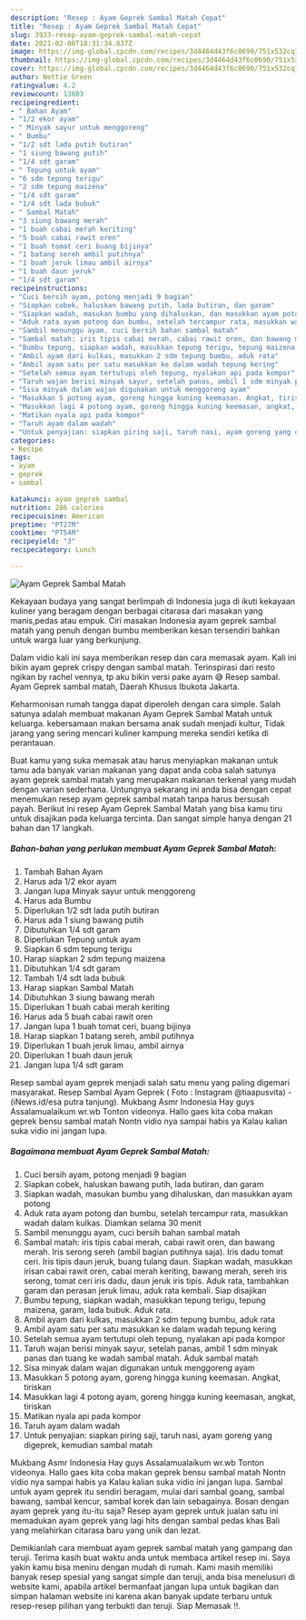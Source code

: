 ```yaml
---
description: "Resep : Ayam Geprek Sambal Matah Cepat"
title: "Resep : Ayam Geprek Sambal Matah Cepat"
slug: 3933-resep-ayam-geprek-sambal-matah-cepat
date: 2021-02-06T18:31:34.837Z
image: https://img-global.cpcdn.com/recipes/3d4464d43f6c0690/751x532cq70/ayam-geprek-sambal-matah-foto-resep-utama.jpg
thumbnail: https://img-global.cpcdn.com/recipes/3d4464d43f6c0690/751x532cq70/ayam-geprek-sambal-matah-foto-resep-utama.jpg
cover: https://img-global.cpcdn.com/recipes/3d4464d43f6c0690/751x532cq70/ayam-geprek-sambal-matah-foto-resep-utama.jpg
author: Nettie Green
ratingvalue: 4.2
reviewcount: 13603
recipeingredient:
- " Bahan Ayam"
- "1/2 ekor ayam"
- " Minyak sayur untuk menggoreng"
- " Bumbu"
- "1/2 sdt lada putih butiran"
- "1 siung bawang putih"
- "1/4 sdt garam"
- " Tepung untuk ayam"
- "6 sdm tepung terigu"
- "2 sdm tepung maizena"
- "1/4 sdt garam"
- "1/4 sdt lada bubuk"
- " Sambal Matah"
- "3 siung bawang merah"
- "1 buah cabai merah keriting"
- "5 buah cabai rawit oren"
- "1 buah tomat ceri buang bijinya"
- "1 batang sereh ambil putihnya"
- "1 buah jeruk limau ambil airnya"
- "1 buah daun jeruk"
- "1/4 sdt garam"
recipeinstructions:
- "Cuci bersih ayam, potong menjadi 9 bagian"
- "Siapkan cobek, haluskan bawang putih, lada butiran, dan garam"
- "Siapkan wadah, masukan bumbu yang dihaluskan, dan masukkan ayam potong"
- "Aduk rata ayam potong dan bumbu, setelah tercampur rata, masukkan wadah dalam kulkas. Diamkan selama 30 menit"
- "Sambil menunggu ayam, cuci bersih bahan sambal matah"
- "Sambal matah: iris tipis cabai merah, cabai rawit oren, dan bawang merah. Iris serong sereh (ambil bagian putihnya saja). Iris dadu tomat ceri. Iris tipis daun jeruk, buang tulang daun. Siapkan wadah, masukkan irisan cabai rawit oren, cabai merah keriting, bawang merah, sereh iris serong, tomat ceri iris dadu, daun jeruk iris tipis. Aduk rata, tambahkan garam dan perasan jeruk limau, aduk rata kembali. Siap disajikan"
- "Bumbu tepung, siapkan wadah, masukkan tepung terigu, tepung maizena, garam, lada bubuk. Aduk rata."
- "Ambil ayam dari kulkas, masukkan 2 sdm tepung bumbu, aduk rata"
- "Ambil ayam satu per satu masukkan ke dalam wadah tepung kering"
- "Setelah semua ayam tertutupi oleh tepung, nyalakan api pada kompor"
- "Taruh wajan berisi minyak sayur, setelah panas, ambil 1 sdm minyak panas dan tuang ke wadah sambal matah. Aduk sambal matah"
- "Sisa minyak dalam wajan digunakan untuk menggoreng ayam"
- "Masukkan 5 potong ayam, goreng hingga kuning keemasan. Angkat, tiriskan"
- "Masukkan lagi 4 potong ayam, goreng hingga kuning keemasan, angkat, tiriskan"
- "Matikan nyala api pada kompor"
- "Taruh ayam dalam wadah"
- "Untuk penyajian: siapkan piring saji, taruh nasi, ayam goreng yang digeprek, kemudian sambal matah"
categories:
- Recipe
tags:
- ayam
- geprek
- sambal

katakunci: ayam geprek sambal 
nutrition: 286 calories
recipecuisine: American
preptime: "PT27M"
cooktime: "PT54M"
recipeyield: "3"
recipecategory: Lunch

---
```



![Ayam Geprek Sambal Matah](https://img-global.cpcdn.com/recipes/3d4464d43f6c0690/751x532cq70/ayam-geprek-sambal-matah-foto-resep-utama.jpg)

Kekayaan budaya yang sangat berlimpah di Indonesia juga di ikuti kekayaan kuliner yang beragam dengan berbagai citarasa dari masakan yang manis,pedas atau empuk. Ciri masakan Indonesia ayam geprek sambal matah yang penuh dengan bumbu memberikan kesan tersendiri bahkan untuk warga luar yang berkunjung.


Dalam vidio kali ini saya memberikan resep dan cara memasak ayam. Kali ini bikin ayam geprek crispy dengan sambal matah. Terinspirasi dari resto ngikan by rachel vennya, tp aku bikin versi pake ayam 😅 Resep sambal. Ayam Geprek sambal matah, Daerah Khusus Ibukota Jakarta.

Keharmonisan rumah tangga dapat diperoleh dengan cara simple. Salah satunya adalah membuat makanan Ayam Geprek Sambal Matah untuk keluarga. kebersamaan makan bersama anak sudah menjadi kultur, Tidak jarang yang sering mencari kuliner kampung mereka sendiri ketika di perantauan.

Buat kamu yang suka memasak atau harus menyiapkan makanan untuk tamu ada banyak varian makanan yang dapat anda coba salah satunya ayam geprek sambal matah yang merupakan makanan terkenal yang mudah dengan varian sederhana. Untungnya sekarang ini anda bisa dengan cepat menemukan resep ayam geprek sambal matah tanpa harus bersusah payah.
Berikut ini resep Ayam Geprek Sambal Matah yang bisa kamu tiru untuk disajikan pada keluarga tercinta. Dan sangat simple hanya dengan 21 bahan dan 17 langkah.


<!--inarticleads1-->

##### Bahan-bahan yang perlukan membuat Ayam Geprek Sambal Matah:

1. Tambah  Bahan Ayam
1. Harus ada 1/2 ekor ayam
1. Jangan lupa  Minyak sayur untuk menggoreng
1. Harus ada  Bumbu
1. Diperlukan 1/2 sdt lada putih butiran
1. Harus ada 1 siung bawang putih
1. Dibutuhkan 1/4 sdt garam
1. Diperlukan  Tepung untuk ayam
1. Siapkan 6 sdm tepung terigu
1. Harap siapkan 2 sdm tepung maizena
1. Dibutuhkan 1/4 sdt garam
1. Tambah 1/4 sdt lada bubuk
1. Harap siapkan  Sambal Matah
1. Dibutuhkan 3 siung bawang merah
1. Diperlukan 1 buah cabai merah keriting
1. Harus ada 5 buah cabai rawit oren
1. Jangan lupa 1 buah tomat ceri, buang bijinya
1. Harap siapkan 1 batang sereh, ambil putihnya
1. Diperlukan 1 buah jeruk limau, ambil airnya
1. Diperlukan 1 buah daun jeruk
1. Jangan lupa 1/4 sdt garam


Resep sambal ayam geprek menjadi salah satu menu yang paling digemari masyarakat. Resep Sambal Ayam Geprek ( Foto : Instagram @tiaapusvita) - (iNews.id/esa putra tanjung). Mukbang Asmr Indonesia Hay guys Assalamualaikum wr.wb Tonton videonya. Hallo gaes kita coba makan geprek bensu sambal matah Nontn vidio nya sampai habis ya Kalau kalian suka vidio ini jangan lupa. 

<!--inarticleads2-->

##### Bagaimana membuat  Ayam Geprek Sambal Matah:

1. Cuci bersih ayam, potong menjadi 9 bagian
1. Siapkan cobek, haluskan bawang putih, lada butiran, dan garam
1. Siapkan wadah, masukan bumbu yang dihaluskan, dan masukkan ayam potong
1. Aduk rata ayam potong dan bumbu, setelah tercampur rata, masukkan wadah dalam kulkas. Diamkan selama 30 menit
1. Sambil menunggu ayam, cuci bersih bahan sambal matah
1. Sambal matah: iris tipis cabai merah, cabai rawit oren, dan bawang merah. Iris serong sereh (ambil bagian putihnya saja). Iris dadu tomat ceri. Iris tipis daun jeruk, buang tulang daun. Siapkan wadah, masukkan irisan cabai rawit oren, cabai merah keriting, bawang merah, sereh iris serong, tomat ceri iris dadu, daun jeruk iris tipis. Aduk rata, tambahkan garam dan perasan jeruk limau, aduk rata kembali. Siap disajikan
1. Bumbu tepung, siapkan wadah, masukkan tepung terigu, tepung maizena, garam, lada bubuk. Aduk rata.
1. Ambil ayam dari kulkas, masukkan 2 sdm tepung bumbu, aduk rata
1. Ambil ayam satu per satu masukkan ke dalam wadah tepung kering
1. Setelah semua ayam tertutupi oleh tepung, nyalakan api pada kompor
1. Taruh wajan berisi minyak sayur, setelah panas, ambil 1 sdm minyak panas dan tuang ke wadah sambal matah. Aduk sambal matah
1. Sisa minyak dalam wajan digunakan untuk menggoreng ayam
1. Masukkan 5 potong ayam, goreng hingga kuning keemasan. Angkat, tiriskan
1. Masukkan lagi 4 potong ayam, goreng hingga kuning keemasan, angkat, tiriskan
1. Matikan nyala api pada kompor
1. Taruh ayam dalam wadah
1. Untuk penyajian: siapkan piring saji, taruh nasi, ayam goreng yang digeprek, kemudian sambal matah


Mukbang Asmr Indonesia Hay guys Assalamualaikum wr.wb Tonton videonya. Hallo gaes kita coba makan geprek bensu sambal matah Nontn vidio nya sampai habis ya Kalau kalian suka vidio ini jangan lupa. Sambal untuk ayam geprek itu sendiri beragam, mulai dari sambal goang, sambal bawang, sambal kencur, sambal korek dan lain sebagainya. Bosan dengan ayam geprek yang itu-itu saja? Resep ayam geprek untuk jualan satu ini memadukan ayam geprek yang lagi hits dengan sambal pedas khas Bali yang melahirkan citarasa baru yang unik dan lezat. 

Demikianlah cara membuat ayam geprek sambal matah yang gampang dan teruji. Terima kasih buat waktu anda untuk membaca artikel resep ini. Saya yakin kamu bisa meniru dengan mudah di rumah. Kami masih memiliki banyak resep spesial yang sangat simple dan teruji, anda bisa menelusuri di website kami, apabila artikel bermanfaat jangan lupa untuk bagikan dan simpan halaman website ini karena akan banyak update terbaru untuk resep-resep pilihan yang terbukti dan teruji. Siap Memasak !!. 
